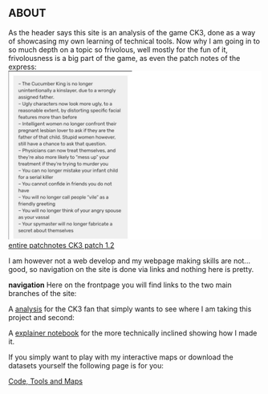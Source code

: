 
ABOUT
--
As the header says this site is an analysis of the game CK3, done as a way of showcasing my own learning of technical tools.
Now why I am going in to so much depth on a topic so frivolous, well mostly for the fun of it, frivolousness is a big part of the game, as even the patch notes of the express:
<img src="images/CK3 funny.png" alt="hi" class="inline"/>
[entire patchnotes CK3 patch 1.2](https://www.crusaderkings.com/en/news/dev-diary-45-1-2-patch-notes?utm_source=stcom-owned&utm_medium=social-owned&utm_content=post&utm_campaign=crki3_ck_20201123_cawe_dd)


I am however not a web develop and my webpage making skills are not... good, so navigation on the site is done via links and nothing here is pretty.

**navigation**
Here on the frontpage you will find links to the two main branches of the site:

A [analysis](https://rolfoe.github.io/project-assignment-B/analysis.md) for the CK3 fan that simply wants to see where I am taking this project and second:

A [explainer notebook](https://rolfoe.github.io/project-assignment-B/Explainer_notebook.md) for the more technically inclined showing how I made it. 

If you simply want to play with my interactive maps or download the datasets yourself the following page is for you:

[Code, Tools and Maps](https://rolfoe.github.io/project-assignment-B//Code%20and%20Tools.md)



